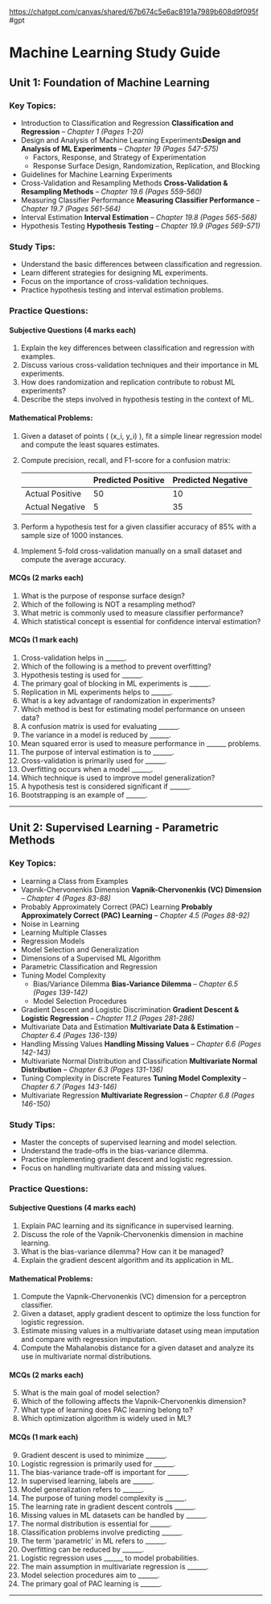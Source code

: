 https://chatgpt.com/canvas/shared/67b674c5e6ac8191a7989b608d9f095f #gpt

# **Machine Learning Study Guide**

## **Unit 1: Foundation of Machine Learning**

### **Key Topics:**

- Introduction to Classification and Regression **Classification and Regression** – _Chapter 1 (Pages 1-20)_
- Design and Analysis of Machine Learning Experiments**Design and Analysis of ML Experiments** – _Chapter 19 (Pages 547-575)_
    - Factors, Response, and Strategy of Experimentation
    - Response Surface Design, Randomization, Replication, and Blocking
- Guidelines for Machine Learning Experiments 
- Cross-Validation and Resampling Methods **Cross-Validation & Resampling Methods** – _Chapter 19.6 (Pages 559-560)_
- Measuring Classifier Performance **Measuring Classifier Performance** – _Chapter 19.7 (Pages 561-564)_
- Interval Estimation **Interval Estimation** – _Chapter 19.8 (Pages 565-568)_
- Hypothesis Testing **Hypothesis Testing** – _Chapter 19.9 (Pages 569-571)_

### **Study Tips:**

- Understand the basic differences between classification and regression.
- Learn different strategies for designing ML experiments.
- Focus on the importance of cross-validation techniques.
- Practice hypothesis testing and interval estimation problems.

### **Practice Questions:**

#### **Subjective Questions (4 marks each)**

1. Explain the key differences between classification and regression with examples.
2. Discuss various cross-validation techniques and their importance in ML experiments.
3. How does randomization and replication contribute to robust ML experiments?
4. Describe the steps involved in hypothesis testing in the context of ML.
#### **Mathematical Problems:**

1. Given a dataset of points \( (x_i, y_i) \), fit a simple linear regression model and compute the least squares estimates.
   
2. Compute precision, recall, and F1-score for a confusion matrix:
    
    ||Predicted Positive|Predicted Negative|
    |---|---|---|
    |Actual Positive|50|10|
    |Actual Negative|5|35|
    
3. Perform a hypothesis test for a given classifier accuracy of 85% with a sample size of 1000 instances.
   
4. Implement 5-fold cross-validation manually on a small dataset and compute the average accuracy.


#### **MCQs (2 marks each)**

1. What is the purpose of response surface design?
2. Which of the following is NOT a resampling method?
3. What metric is commonly used to measure classifier performance?
4. Which statistical concept is essential for confidence interval estimation?

#### **MCQs (1 mark each)**

1. Cross-validation helps in ______.
2. Which of the following is a method to prevent overfitting?
3. Hypothesis testing is used for ______.
4. The primary goal of blocking in ML experiments is ______.
5. Replication in ML experiments helps to ______.
6. What is a key advantage of randomization in experiments?
7. Which method is best for estimating model performance on unseen data?
8. A confusion matrix is used for evaluating ______.
9. The variance in a model is reduced by ______.
10. Mean squared error is used to measure performance in ______ problems.
11. The purpose of interval estimation is to ______.
12. Cross-validation is primarily used for ______.
13. Overfitting occurs when a model ______.
14. Which technique is used to improve model generalization?
15. A hypothesis test is considered significant if ______.
16. Bootstrapping is an example of ______.

---

## **Unit 2: Supervised Learning - Parametric Methods**

### **Key Topics:**

- Learning a Class from Examples 
- Vapnik-Chervonenkis Dimension **Vapnik-Chervonenkis (VC) Dimension** – _Chapter 4 (Pages 83-88)_
- Probably Approximately Correct (PAC) Learning **Probably Approximately Correct (PAC) Learning** – _Chapter 4.5 (Pages 88-92)_
- Noise in Learning 
- Learning Multiple Classes
- Regression Models
- Model Selection and Generalization
- Dimensions of a Supervised ML Algorithm
- Parametric Classification and Regression
- Tuning Model Complexity
    - Bias/Variance Dilemma **Bias-Variance Dilemma** – _Chapter 6.5 (Pages 139-142)_
    - Model Selection Procedures
- Gradient Descent and Logistic Discrimination **Gradient Descent & Logistic Regression** – _Chapter 11.2 (Pages 281-286)_
- Multivariate Data and Estimation **Multivariate Data & Estimation** – _Chapter 6.4 (Pages 136-139)_
- Handling Missing Values **Handling Missing Values** – _Chapter 6.6 (Pages 142-143)_
- Multivariate Normal Distribution and Classification **Multivariate Normal Distribution** – _Chapter 6.3 (Pages 131-136)_
- Tuning Complexity in Discrete Features **Tuning Model Complexity** – _Chapter 6.7 (Pages 143-146)_
- Multivariate Regression **Multivariate Regression** – _Chapter 6.8 (Pages 146-150)_

### **Study Tips:**

- Master the concepts of supervised learning and model selection.
- Understand the trade-offs in the bias-variance dilemma.
- Practice implementing gradient descent and logistic regression.
- Focus on handling multivariate data and missing values.

### **Practice Questions:**

#### **Subjective Questions (4 marks each)**

1. Explain PAC learning and its significance in supervised learning.
2. Discuss the role of the Vapnik-Chervonenkis dimension in machine learning.
3. What is the bias-variance dilemma? How can it be managed?
4. Explain the gradient descent algorithm and its application in ML.

#### **Mathematical Problems:**

1. Compute the Vapnik-Chervonenkis (VC) dimension for a perceptron classifier.
2. Given a dataset, apply gradient descent to optimize the loss function for logistic regression.
3. Estimate missing values in a multivariate dataset using mean imputation and compare with regression imputation.
4. Compute the Mahalanobis distance for a given dataset and analyze its use in multivariate normal distributions.

#### **MCQs (2 marks each)**

5. What is the main goal of model selection?
6. Which of the following affects the Vapnik-Chervonenkis dimension?
7. What type of learning does PAC learning belong to?
8. Which optimization algorithm is widely used in ML?

#### **MCQs (1 mark each)**

9. Gradient descent is used to minimize ______.
10. Logistic regression is primarily used for ______.
11. The bias-variance trade-off is important for ______.
12. In supervised learning, labels are ______.
13. Model generalization refers to ______.
14. The purpose of tuning model complexity is ______.
15. The learning rate in gradient descent controls ______.
16. Missing values in ML datasets can be handled by ______.
17. The normal distribution is essential for ______.
18. Classification problems involve predicting ______.
19. The term 'parametric' in ML refers to ______.
20. Overfitting can be reduced by ______.
21. Logistic regression uses ______ to model probabilities.
22. The main assumption in multivariate regression is ______.
23. Model selection procedures aim to ______.
24. The primary goal of PAC learning is ______.

---